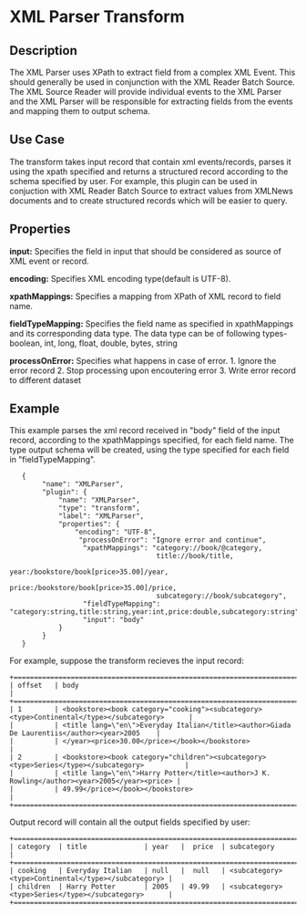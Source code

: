 # XML Parser Transform

Description
-----------
The XML Parser uses XPath to extract field from a complex XML Event. This should generally be used in conjunction with
the XML Reader Batch Source. The XML Source Reader will provide individual events to the XML Parser and the XML Parser
will be responsible for extracting fields from the events and mapping them to output schema.


Use Case
--------
The transform takes input record that contain xml events/records, parses it using the xpath specified and returns a
structured record according to the schema specified by user.
For example, this plugin can be used in conjuction with XML Reader Batch Source to extract values from XMLNews documents
and to create structured records which will be easier to query.


Properties
----------

**input:** Specifies the field in input that should be considered as source of XML event or record.

**encoding:** Specifies XML encoding type(default is UTF-8).

**xpathMappings:** Specifies a mapping from XPath of XML record to field name.

**fieldTypeMapping:** Specifies the field name as specified in xpathMappings and its corresponding data type.
The data type can be of following types- boolean, int, long, float, double, bytes, string

**processOnError:** Specifies what happens in case of error.
                     1. Ignore the error record
                     2. Stop processing upon encoutering error
                     3. Write error record to different dataset

Example
-------

This example parses the xml record received in "body" field of the input record, according to the
xpathMappings specified, for each field name.
The type output schema will be created, using the type specified for each field in "fieldTypeMapping".

       {
            "name": "XMLParser",
            "plugin": {
                "name": "XMLParser",
                "type": "transform",
                "label": "XMLParser",
                "properties": {
                    "encoding": "UTF-8",
                     "processOnError": "Ignore error and continue",
                      "xpathMappings": "category://book/@category,
                                        title://book/title,
                                        year:/bookstore/book[price>35.00]/year,
                                        price:/bookstore/book[price>35.00]/price,
                                        subcategory://book/subcategory",
                      "fieldTypeMapping": "category:string,title:string,year:int,price:double,subcategory:string",
                      "input": "body"
                }
            }
       }

For example, suppose the transform recieves the input record:

    +=========================================================================================================+
    | offset   | body                                                                                         |
    +=========================================================================================================+
    | 1        | <bookstore><book category="cooking"><subcategory><type>Continental</type></subcategory>      |
    |          | <title lang=\"en\">Everyday Italian</title><author>Giada De Laurentiis</author><year>2005    |
    |          | </year><price>30.00</price></book></bookstore>                                               |
    | 2        | <bookstore><book category="children"><subcategory><type>Series</type></subcategory>          |
    |          | <title lang=\"en\">Harry Potter</title><author>J K. Rowling</author><year>2005</year><price> |
    |          | 49.99</price></book></bookstore>                                                             |
    +=========================================================================================================+

Output record will contain all the output fields specified by user:

    +=========================================================================================================+
    | category  | title              | year   |  price  | subcategory                                         |
    +=========================================================================================================+
    | cooking   | Everyday Italian   | null   |  null   | <subcategory><type>Continental</type></subcategory> |
    | children  | Harry Potter       | 2005   | 49.99   | <subcategory><type>Series</type></subcategory>      |
    +=========================================================================================================+
